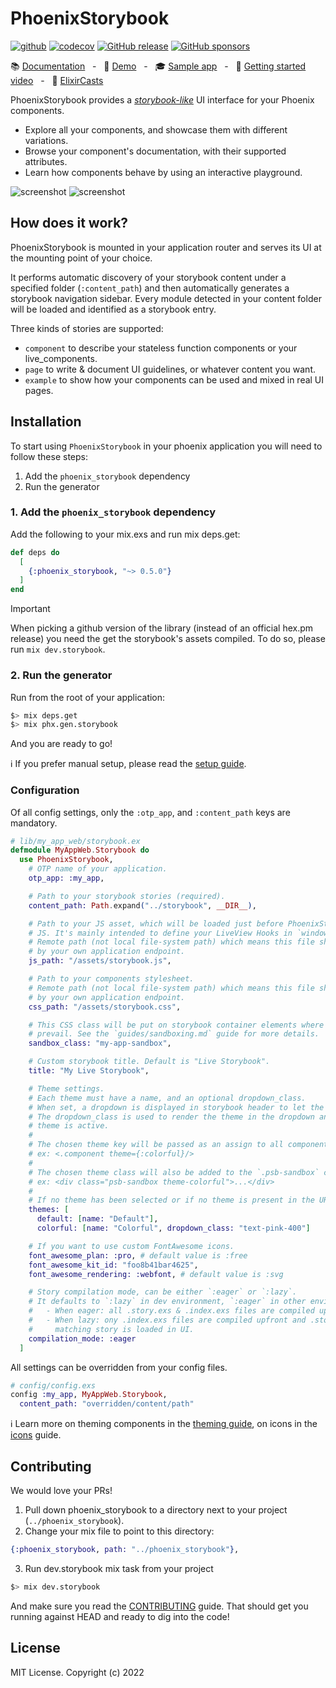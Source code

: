 # PhoenixStorybook

[![github](https://github.com/phenixdigital/phoenix_storybook/actions/workflows/elixir.yml/badge.svg)](https://github.com/phenixdigital/phoenix_storybook/actions/workflows/elixir.yml)
[![codecov](https://codecov.io/gh/phenixdigital/phoenix_storybook/branch/main/graph/badge.svg)](https://codecov.io/gh/phenixdigital/phoenix_storybook)
[![GitHub release](https://img.shields.io/github/v/release/phenixdigital/phoenix_storybook.svg)](https://github.com/phenixdigital/phoenix_storybook/releases/)
[![GitHub sponsors](https://img.shields.io/github/sponsors/cblavier)](https://github.com/sponsors/cblavier)

📚 [Documentation](https://hexdocs.pm/phoenix_storybook)
&nbsp; - &nbsp;
🔎 [Demo](https://phoenix-storybook-demo.fly.dev/)
&nbsp; - &nbsp;
🎓 [Sample app](https://github.com/phenixdigital/phoenix_storybook_sample)
&nbsp; - &nbsp;
🍿 [Getting started video](https://www.youtube.com/watch?v=MTE7dLhkQ8Q)
&nbsp; - &nbsp;
🦊 [ElixirCasts](https://elixircasts.io/phoenix-storybook)

<!-- MDOC !-->

PhoenixStorybook provides a [_storybook-like_](https://storybook.js.org) UI interface for your
Phoenix components.

- Explore all your components, and showcase them with different variations.
- Browse your component's documentation, with their supported attributes.
- Learn how components behave by using an interactive playground.

![screenshot](https://github.com/phenixdigital/phoenix_storybook/raw/main/screenshots/screenshot-01.jpg)
![screenshot](https://github.com/phenixdigital/phoenix_storybook/raw/main/screenshots/screenshot-02.jpg)

## How does it work?

PhoenixStorybook is mounted in your application router and serves its UI at the mounting point of
your choice.

It performs automatic discovery of your storybook content under a specified folder (`:content_path`)
and then automatically generates a storybook navigation sidebar. Every module detected in your
content folder will be loaded and identified as a storybook entry.

Three kinds of stories are supported:

- `component` to describe your stateless function components or your live_components.
- `page` to write & document UI guidelines, or whatever content you want.
- `example` to show how your components can be used and mixed in real UI pages.

## Installation

To start using `PhoenixStorybook` in your phoenix application you will need to follow these steps:

1. Add the `phoenix_storybook` dependency
2. Run the generator

### 1. Add the `phoenix_storybook` dependency

Add the following to your mix.exs and run mix deps.get:

```elixir
def deps do
  [
    {:phoenix_storybook, "~> 0.5.0"}
  ]
end
```

> [!IMPORTANT]
> 
> When picking a github version of the library (instead of an official hex.pm release) you
> need the get the storybook's assets compiled.
> To do so, please run `mix dev.storybook`.

### 2. Run the generator

Run from the root of your application:

```bash
$> mix deps.get
$> mix phx.gen.storybook
```

And you are ready to go!

ℹ️ If you prefer manual setup, please read the [setup guide](guides/setup.md).

### Configuration

Of all config settings, only the `:otp_app`, and `:content_path` keys are mandatory.

```elixir
# lib/my_app_web/storybook.ex
defmodule MyAppWeb.Storybook do
  use PhoenixStorybook,
    # OTP name of your application.
    otp_app: :my_app,

    # Path to your storybook stories (required).
    content_path: Path.expand("../storybook", __DIR__),

    # Path to your JS asset, which will be loaded just before PhoenixStorybook's own
    # JS. It's mainly intended to define your LiveView Hooks in `window.storybook.Hooks`.
    # Remote path (not local file-system path) which means this file should be served
    # by your own application endpoint.
    js_path: "/assets/storybook.js",

    # Path to your components stylesheet.
    # Remote path (not local file-system path) which means this file should be served
    # by your own application endpoint.
    css_path: "/assets/storybook.css",

    # This CSS class will be put on storybook container elements where your own styles should
    # prevail. See the `guides/sandboxing.md` guide for more details.
    sandbox_class: "my-app-sandbox",

    # Custom storybook title. Default is "Live Storybook".
    title: "My Live Storybook",

    # Theme settings.
    # Each theme must have a name, and an optional dropdown_class.
    # When set, a dropdown is displayed in storybook header to let the user pick a theme.
    # The dropdown_class is used to render the theme in the dropdown and identify which current
    # theme is active.
    #
    # The chosen theme key will be passed as an assign to all components.
    # ex: <.component theme={:colorful}/>
    #
    # The chosen theme class will also be added to the `.psb-sandbox` container.
    # ex: <div class="psb-sandbox theme-colorful">...</div>
    #
    # If no theme has been selected or if no theme is present in the URL the first one is enabled.
    themes: [
      default: [name: "Default"],
      colorful: [name: "Colorful", dropdown_class: "text-pink-400"]

    # If you want to use custom FontAwesome icons.
    font_awesome_plan: :pro, # default value is :free
    font_awesome_kit_id: "foo8b41bar4625",
    font_awesome_rendering: :webfont, # default value is :svg

    # Story compilation mode, can be either `:eager` or `:lazy`.
    # It defaults to `:lazy` in dev environment, `:eager` in other environments.
    #   - When eager: all .story.exs & .index.exs files are compiled upfront.
    #   - When lazy: ony .index.exs files are compiled upfront and .story.exs are compile when the
    #     matching story is loaded in UI.
    compilation_mode: :eager
  ]
```

All settings can be overridden from your config files.

```elixir
# config/config.exs
config :my_app, MyAppWeb.Storybook,
  content_path: "overridden/content/path"
```

ℹ️ Learn more on theming components in the [theming guide](guides/theming.md), on icons in the
[icons](guides/icons.md) guide.

<!-- MDOC !-->

## Contributing

We would love your PRs!

1. Pull down phoenix_storybook to a directory next to your project (`../phoenix_storybook`).
2. Change your mix file to point to this directory:

```elixir
{:phoenix_storybook, path: "../phoenix_storybook"},
```

3. Run dev.storybook mix task from your project

```bash
$> mix dev.storybook
```

And make sure you read the [CONTRIBUTING](CONTRIBUTING.md) guide.
That should get you running against HEAD and ready to dig into the code!

## License

MIT License. Copyright (c) 2022
